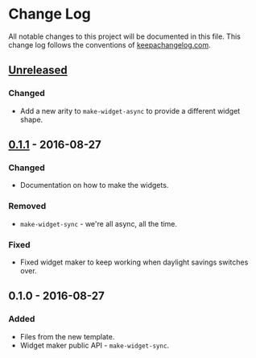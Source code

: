 # Change Log
All notable changes to this project will be documented in this file. This change log follows the conventions of [keepachangelog.com](http://keepachangelog.com/).

## [Unreleased]
### Changed
- Add a new arity to `make-widget-async` to provide a different widget shape.

## [0.1.1] - 2016-08-27
### Changed
- Documentation on how to make the widgets.

### Removed
- `make-widget-sync` - we're all async, all the time.

### Fixed
- Fixed widget maker to keep working when daylight savings switches over.

## 0.1.0 - 2016-08-27
### Added
- Files from the new template.
- Widget maker public API - `make-widget-sync`.

[Unreleased]: https://github.com/your-name/cloxy-http/compare/0.1.1...HEAD
[0.1.1]: https://github.com/your-name/cloxy-http/compare/0.1.0...0.1.1

